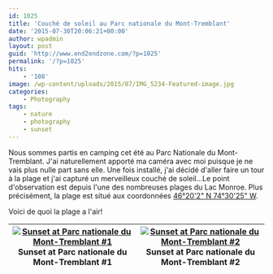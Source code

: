 ```yaml
---
id: 1025
title: 'Couché de soleil au Parc nationale du Mont-Tremblant'
date: '2015-07-30T20:06:21+00:00'
author: wpadmin
layout: post
guid: 'http://www.end2endzone.com/?p=1025'
permalink: '/?p=1025'
hits:
    - '108'
image: /wp-content/uploads/2015/07/IMG_5234-Featured-image.jpg
categories:
    - Photography
tags:
    - nature
    - photography
    - sunset
---
```


Nous sommes partis en camping cet été au Parc Nationale du Mont-Tremblant. J'ai naturellement apporté ma caméra avec moi puisque je ne vais plus nulle part sans elle. Une fois installé, j'ai décidé d'aller faire un tour à la plage et j'ai capturé un merveilleux couché de soleil...Le point d'observation est depuis l'une des nombreuses plages du Lac Monroe. Plus précisément, la plage est situé aux coordonnées [46°20'2" N 74°30'25" W](https://www.google.ca/maps/place/46°20'01.5"N+74°30'24.7"W/@46.333754,-74.506858,812m/).

Voici de quoi la plage a l'air!

| [![Sunset at Parc nationale du Mont-Tremblant #1](https://www.end2endzone.com/wp-content/uploads/2015/07/IMG_5235_e2ez-672x448.jpg)](https://www.flickr.com/photos/154618444@N05/37549401452/in/dateposted-public/ "Sunset at Parc nationale du Mont-Tremblant #1")<span class="imagedescription">Sunset at Parc nationale du Mont-Tremblant #1</span> | [![Sunset at Parc nationale du Mont-Tremblant #2](https://www.end2endzone.com/wp-content/uploads/2015/07/IMG_5239_e2ez-672x448.jpg)](https://www.flickr.com/photos/154618444@N05/23729083798/in/dateposted-public/ "Sunset at Parc nationale du Mont-Tremblant #2")<span class="imagedescription">Sunset at Parc nationale du Mont-Tremblant #2</span> |
|---|---|